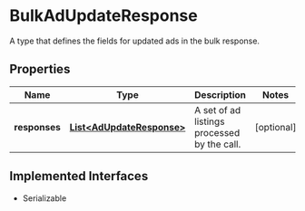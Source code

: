 

# BulkAdUpdateResponse

A type that defines the fields for updated ads in the bulk response.
## Properties

Name | Type | Description | Notes
------------ | ------------- | ------------- | -------------
**responses** | [**List&lt;AdUpdateResponse&gt;**](AdUpdateResponse.md) | A set of ad listings processed by the call. |  [optional]


## Implemented Interfaces

* Serializable


